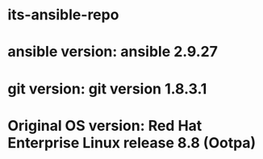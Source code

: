# its-ansible-repo
# ansible version: ansible 2.9.27
# git version: git version 1.8.3.1
# Original OS version: Red Hat Enterprise Linux release 8.8 (Ootpa)
